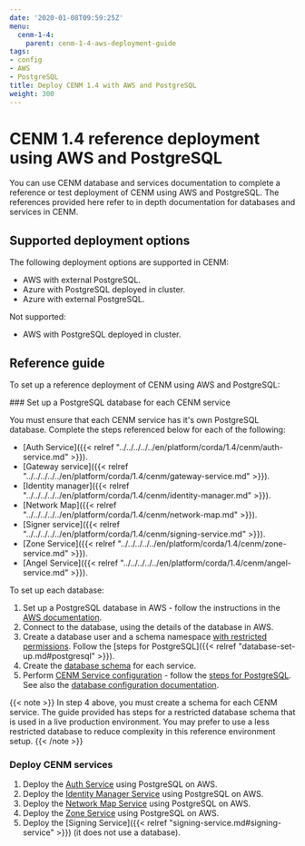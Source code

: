 ```yaml
---
date: '2020-01-08T09:59:25Z'
menu:
  cenm-1-4:
    parent: cenm-1-4-aws-deployment-guide
tags:
- config
- AWS
- PostgreSQL
title: Deploy CENM 1.4 with AWS and PostgreSQL
weight: 300
---
```


# CENM 1.4 reference deployment using AWS and PostgreSQL

You can use CENM database and services documentation to complete a reference or test deployment of CENM using AWS and PostgreSQL. The references provided here refer to in depth documentation for databases and services in CENM.

## Supported deployment options

The following deployment options are supported in CENM:

* AWS with external PostgreSQL.
* Azure with PostgreSQL deployed in cluster.
* Azure with external PostgreSQL.

Not supported:

* AWS with PostgreSQL deployed in cluster.

## Reference guide

To set up a reference deployment of CENM using AWS and PostgreSQL:


### Set up a PostgreSQL database for each CENM service

You must ensure that each CENM service has it's own PostgreSQL database. Complete the steps referenced below for each of the following:

* [Auth Service]({{< relref "../../../../../en/platform/corda/1.4/cenm/auth-service.md" >}}).
* [Gateway service]({{< relref "../../../../../en/platform/corda/1.4/cenm/gateway-service.md" >}}).
* [Identity manager]({{< relref "../../../../../en/platform/corda/1.4/cenm/identity-manager.md" >}}).
* [Network Map]({{< relref "../../../../../en/platform/corda/1.4/cenm/network-map.md" >}}).
* [Signer service]({{< relref "../../../../../en/platform/corda/1.4/cenm/signing-service.md" >}}).
* [Zone Service]({{< relref "../../../../../en/platform/corda/1.4/cenm/zone-service.md" >}}).
* [Angel Service]({{< relref "../../../../../en/platform/corda/1.4/cenm/angel-service.md" >}}).

To set up each database:

1. Set up a PostgreSQL database in AWS - follow the instructions in the [AWS documentation](https://aws.amazon.com/rds/postgresql).
2. Connect to the database, using the details of the database in AWS.
3. Create a database user and a schema namespace [with restricted permissions](database-set-up.html#1-create-a-database-user-with-schema-permissions). Follow the [steps for PostgreSQL]({{< relref "database-set-up.md#postgresql" >}}).
4. Create the [database schema](database-set-up.html#2-database-schema-creation) for each service.
5. Perform [CENM Service configuration](database-set-up.html#3-cenm-service-configuration) - follow the [steps for PostgreSQL](database-set-up.html#postgresql-1). See also the [database configuration documentation](config-database.html).

{{< note >}}
In step 4 above, you must create a schema for each CENM service. The guide provided has steps for a restricted database schema that is used in a live production environment. You may prefer to use a less restricted database to reduce complexity in this reference environment setup.
{{< /note >}}

### Deploy CENM services

1. Deploy the [Auth Service](auth-service.html) using PostgreSQL on AWS.
2. Deploy the [Identity Manager Service](identity-manager.html) using PostgreSQL on AWS.
3. Deploy the [Network Map Service](network-map.html) using PostgreSQL on AWS.
4. Deploy the [Zone Service](zone-service.html) using PostgreSQL on AWS.
5. Deploy the [Signing Service]({{< relref "signing-service.md#signing-service" >}}) (it does not use a database).
